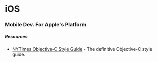# iOS

### Mobile Dev. For Apple's Platform

##### Resources

- [NYTimes Objective-C Style Guide](https://github.com/NYTimes/objective-c-style-guide) - The definitive Objective-C style guide.
